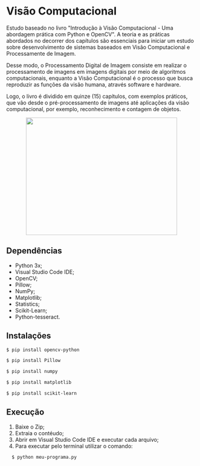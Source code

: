 # Visão Computacional

Estudo baseado no livro "Introdução à Visão Computacional - Uma abordagem prática com Python e OpenCV". A teoria e as práticas abordados no decorrer dos capítulos são essenciais para iniciar um estudo sobre desenvolvimento de sistemas baseados em Visão Computacional e Processamente de Imagem.

Desse modo, o Processamento Digital de Imagem consiste em realizar o processamento de imagens em imagens digitais por meio de algoritmos computacionais, enquanto a Visão Computacional é o processo que busca reproduzir as funções da visão humana, através software e hardware.

Logo, o livro é dividido em quinze (15) capítulos, com exemplos práticos, que vão desde o pré-processamento de imagens até aplicações da visão computacional, por exemplo, reconhecimento e contagem de objetos. 

<p align="center">
  <img width="400" height="311" src="https://user-images.githubusercontent.com/60404990/84607023-09674b00-ae81-11ea-92de-0006cd279b37.gif">
</p>

## Dependências
- Python 3x;
- Visual Studio Code IDE;
- OpenCV;
- Pillow;
- NumPy;
- Matplotlib;
- Statistics;
- Scikit-Learn;
- Python-tesseract.


## Instalações
```bash
$ pip install opencv-python
```
```bash
$ pip install Pillow
```
```bash
$ pip install numpy
```
```bash
$ pip install matplotlib
```
```bash
$ pip install scikit-learn
```

## Execução

1. Baixe o Zip;
2. Extraia o contéudo;
3. Abrir em Visual Studio Code IDE e executar cada arquivo;
4. Para executar pelo terminal utilizar o comando: 
```bash
  $ python meu-programa.py
```
